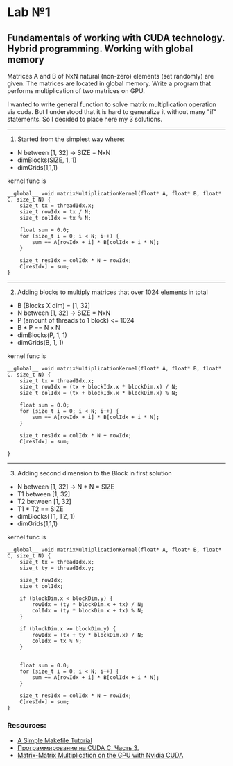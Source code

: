 # Lab №1

## Fundamentals of working with CUDA technology. Hybrid programming. Working with global memory

Matrices A and B of NxN natural (non-zero) elements (set randomly) are given. The matrices are located in global memory.
Write a program that performs multiplication of two matrices on GPU.

I wanted to write general function to solve matrix multiplication operation via cuda. But I understood that it is hard to generalize it without many "if" statements. So I decided to place here my 3 solutions.

---

1. Started from the simplest way where: 
* N between [1, 32] -> SIZE = NxN
* dimBlocks(SIZE, 1, 1)
* dimGrids(1,1,1)

kernel func is

```
__global__ void matrixMultiplicationKernel(float* A, float* B, float* C, size_t N) {
    size_t tx = threadIdx.x;
    size_t rowIdx = tx / N;
    size_t colIdx = tx % N;
    
    float sum = 0.0;
    for (size_t i = 0; i < N; i++) {
        sum += A[rowIdx + i] * B[colIdx + i * N]; 
    }

    size_t resIdx = colIdx * N + rowIdx;
    C[resIdx] = sum;
}
```

---

2. Adding blocks to multiply matrices that over 1024 elements in total
* B (Blocks X dim) = [1, 32]               
* N between [1, 32] -> SIZE = NxN          
* P (amount of threads to 1 block) <= 1024
* B * P == N x N 
* dimBlocks(P, 1, 1)
* dimGrids(B, 1, 1)

kernel func is
```
__global__ void matrixMultiplicationKernel(float* A, float* B, float* C, size_t N) {
    size_t tx = threadIdx.x;
    size_t rowIdx = (tx + blockIdx.x * blockDim.x) / N;
    size_t colIdx = (tx + blockIdx.x * blockDim.x) % N;
    
    float sum = 0.0;
    for (size_t i = 0; i < N; i++) {
        sum += A[rowIdx + i] * B[colIdx + i * N]; 
    }

    size_t resIdx = colIdx * N + rowIdx;
    C[resIdx] = sum;

}
```
---

3. Adding second dimension to the Block in first solution
* N between [1, 32] -> N * N = SIZE
* T1 between [1, 32]
* T2 between [1, 32] 
* T1 * T2 == SIZE
* dimBlocks(T1, T2, 1)
* dimGrids(1,1,1)

kernel func is
    
```
__global__ void matrixMultiplicationKernel(float* A, float* B, float* C, size_t N) {
    size_t tx = threadIdx.x;
    size_t ty = threadIdx.y;
    
    size_t rowIdx;
    size_t colIdx;

    if (blockDim.x < blockDim.y) {
        rowIdx = (ty * blockDim.x + tx) / N;
        colIdx = (ty * blockDim.x + tx) % N;
    }
    
    if (blockDim.x >= blockDim.y) {
        rowIdx = (tx + ty * blockDim.x) / N;
        colIdx = tx % N;
    }
    

    float sum = 0.0;
    for (size_t i = 0; i < N; i++) {
        sum += A[rowIdx + i] * B[colIdx + i * N]; 
    }

    size_t resIdx = colIdx * N + rowIdx;
    C[resIdx] = sum;
}
```
### Resources:
* [A Simple Makefile Tutorial](https://www.cs.colby.edu/maxwell/courses/tutorials/maketutor/)
* [Программирование на CUDA C. Часть 3.](https://cc.dvfu.ru/ru/lesson-7/)
* [Matrix-Matrix Multiplication on the GPU with Nvidia CUDA](https://www.quantstart.com/articles/Matrix-Matrix-Multiplication-on-the-GPU-with-Nvidia-CUDA/)
